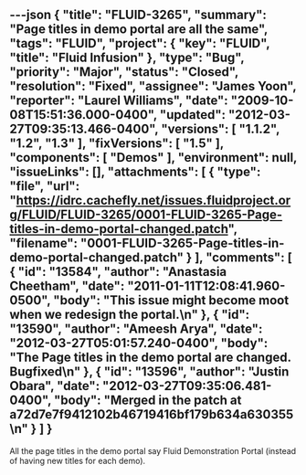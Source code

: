 ---json
{
  "title": "FLUID-3265",
  "summary": "Page titles in demo portal are all the same",
  "tags": "FLUID",
  "project": {
    "key": "FLUID",
    "title": "Fluid Infusion"
  },
  "type": "Bug",
  "priority": "Major",
  "status": "Closed",
  "resolution": "Fixed",
  "assignee": "James Yoon",
  "reporter": "Laurel Williams",
  "date": "2009-10-08T15:51:36.000-0400",
  "updated": "2012-03-27T09:35:13.466-0400",
  "versions": [
    "1.1.2",
    "1.2",
    "1.3"
  ],
  "fixVersions": [
    "1.5"
  ],
  "components": [
    "Demos"
  ],
  "environment": null,
  "issueLinks": [],
  "attachments": [
    {
      "type": "file",
      "url": "https://idrc.cachefly.net/issues.fluidproject.org/FLUID/FLUID-3265/0001-FLUID-3265-Page-titles-in-demo-portal-changed.patch",
      "filename": "0001-FLUID-3265-Page-titles-in-demo-portal-changed.patch"
    }
  ],
  "comments": [
    {
      "id": "13584",
      "author": "Anastasia Cheetham",
      "date": "2011-01-11T12:08:41.960-0500",
      "body": "This issue might become moot when we redesign the portal.\n"
    },
    {
      "id": "13590",
      "author": "Ameesh Arya",
      "date": "2012-03-27T05:01:57.240-0400",
      "body": "The Page titles in the demo portal are changed. Bugfixed\n"
    },
    {
      "id": "13596",
      "author": "Justin Obara",
      "date": "2012-03-27T09:35:06.481-0400",
      "body": "Merged in the patch at a72d7e7f9412102b46719416bf179b634a630355\n"
    }
  ]
}
---
All the page titles in the demo portal say Fluid Demonstration Portal (instead of having new titles for each demo).&#x20;

        